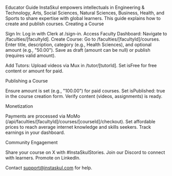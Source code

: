 Educator Guide
InstaSkul empowers intellectuals in Engineering & Technology, Arts, Social Sciences, Natural Sciences, Business, Health, and Sports to share expertise with global learners. This guide explains how to create and publish courses.
Creating a Course

Sign In: Log in with Clerk at /sign-in.
Access Faculty Dashboard: Navigate to /faculties/[facultyId].
Create Course:
Go to /faculties/[facultyId]/courses.
Enter title, description, category (e.g., Health Sciences), and optional amount (e.g., "50.00").
Save as draft (amount can be null) or publish (requires valid amount).


Add Tutors:
Upload videos via Mux in /tutor/[tutorId].
Set isFree for free content or amount for paid.



Publishing a Course

Ensure amount is set (e.g., "100.00") for paid courses.
Set isPublished: true in the course creation form.
Verify content (videos, assignments) is ready.

Monetization

Payments are processed via MoMo (/api/faculties/[facultyId]/courses/[courseId]/checkout).
Set affordable prices to reach average internet knowledge and skills seekers.
Track earnings in your dashboard.

Community Engagement

Share your course on X with #InstaSkulStories.
Join our Discord to connect with learners.
Promote on LinkedIn.

Contact support@instaskul.com for help.